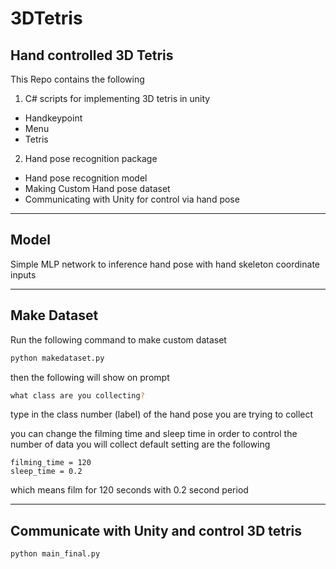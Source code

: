 # 3DTetris
## Hand controlled 3D Tetris
This Repo contains the following
1. C# scripts for implementing 3D tetris in unity
* Handkeypoint
* Menu
* Tetris

2. Hand pose recognition package
* Hand pose recognition model
* Making Custom Hand pose dataset
* Communicating with Unity for control via hand pose

---
## Model
Simple MLP network to inference hand pose with hand skeleton coordinate inputs

---
## Make Dataset
Run the following command to make custom dataset

```sh
python makedataset.py 
```
then the following will show on prompt
```sh
what class are you collecting?
```
type in the class number (label) of the hand pose you are trying to collect

you can change the filming time and sleep time in order to control the number of data you will collect
default setting are the following 
```
filming_time = 120
sleep_time = 0.2
```
which means film for 120 seconds with 0.2 second period


---
## Communicate with Unity and control 3D tetris
```sh
python main_final.py
```
